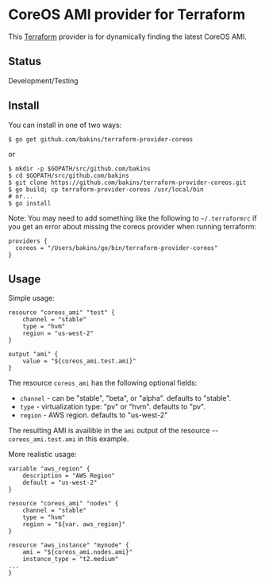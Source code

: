 # CoreOS AMI provider for Terraform

This [Terraform](http://terraform.io) provider is for dynamically finding the latest CoreOS AMI.

## Status

Development/Testing

## Install

You can install in one of two ways:

```shell
$ go get github.com/bakins/terraform-provider-coreos
```

or

```shell
$ mkdir -p $GOPATH/src/github.com/bakins
$ cd $GOPATH/src/github.com/bakins
$ git clone https://github.com/bakins/terraform-provider-coreos.git
$ go build; cp terraform-provider-coreos /usr/local/bin
# or...
$ go install
```

Note: You may need to add something like the following to `~/.terraformrc` if you get an error about missing the coreos provider when running terraform:

```
providers {
  coreos = "/Users/bakins/go/bin/terraform-provider-coreos"
}
```

## Usage

Simple usage:

```
resource "coreos_ami" "test" {
    channel = "stable"
    type = "hvm"
    region = "us-west-2"
}

output "ami" {
    value = "${coreos_ami.test.ami}"
}
```

The resource `coreos_ami` has the following optional fields:

- `channel` - can be "stable", "beta", or "alpha". defaults to "stable".
- `type` - virtualization type: "pv" or "hvm". defaults to "pv".
- `region` - AWS region. defaults to "us-west-2"

The resulting AMI is availible in the `ami` output of the resource -- `coreos_ami.test.ami` in this example.

More realistic usage:

```
variable "aws_region" {
    description = "AWS Region"
    default = "us-west-2"
}

resource "coreos_ami" "nodes" {
    channel = "stable"
    type = "hvm"
    region = "${var. aws_region}"
}

resource "aws_instance" "mynode" {
    ami = "${coreos_ami.nodes.ami}"
    instance_type = "t2.medium"
...
}
```

